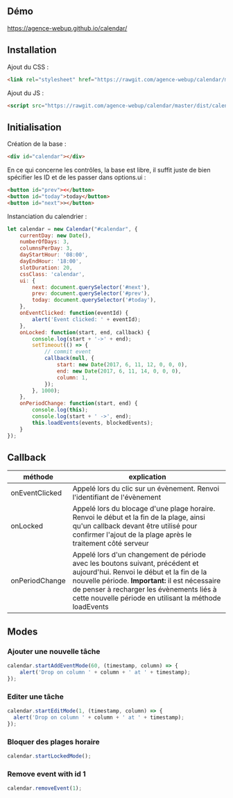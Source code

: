 ## Démo

https://agence-webup.github.io/calendar/

## Installation


Ajout du CSS :

```html
<link rel="stylesheet" href="https://rawgit.com/agence-webup/calendar/master/dist/calendar.css">
```

Ajout du JS :
```html
<script src="https://rawgit.com/agence-webup/calendar/master/dist/calendar.js"></script>
```

## Initialisation

Création de la base :

```html
<div id="calendar"></div>
```

En ce qui concerne les contrôles, la base est libre, il suffit juste de bien spécifier les ID et de les passer dans options.ui :

```html
<button id="prev"><</button>
<button id="today">today</button>
<button id="next">></button>
```

Instanciation du calendrier :

```javascript
let calendar = new Calendar("#calendar", {
    currentDay: new Date(),
    numberOfDays: 3,
    columnsPerDay: 3,
    dayStartHour: '08:00',
    dayEndHour: '18:00',
    slotDuration: 20,
    cssClass: 'calendar',
    ui: {
        next: document.querySelector('#next'),
        prev: document.querySelector('#prev'),
        today: document.querySelector('#today'),
    },
    onEventClicked: function(eventId) {
        alert('Event clicked: ' + eventId);
    },
    onLocked: function(start, end, callback) {
        console.log(start + '->' + end);
        setTimeout(() => {
            // commit event
            callback(null, {
                start: new Date(2017, 6, 11, 12, 0, 0, 0),
                end: new Date(2017, 6, 11, 14, 0, 0, 0),
                column: 1,
            });
        }, 1000);
    },
    onPeriodChange: function(start, end) {
        console.log(this);
        console.log(start + ' ->', end);
        this.loadEvents(events, blockedEvents);
    }
});
```
## Callback

| méthode  | explication |
|---|---|
| onEventClicked  | Appelé lors du clic sur un évènement. Renvoi l'identifiant de l'évènement  |
| onLocked  | Appelé lors du blocage d'une plage horaire. Renvoi le début et la fin de la plage, ainsi qu'un callback devant être utilisé pour confirmer l'ajout de la plage après le traitement côté serveur |
| onPeriodChange | Appelé lors d'un changement de période avec les boutons suivant, précédent et aujourd'hui. Renvoi le début et la fin de la nouvelle période. __Important:__ il est nécessaire de penser à recharger les évènements liés à cette nouvelle période en utilisant la méthode loadEvents  |

## Modes

### Ajouter une nouvelle tâche

```javascript
calendar.startAddEventMode(60, (timestamp, column) => {
    alert('Drop on column ' + column + ' at ' + timestamp);
});
```

### Editer une tâche

```javascript
calendar.startEditMode(1, (timestamp, column) => {
  alert('Drop on column ' + column + ' at ' + timestamp);
});
```

### Bloquer des plages horaire
```javascript
calendar.startLockedMode();
```

### Remove event with id 1
```javascript
calendar.removeEvent(1);
```
